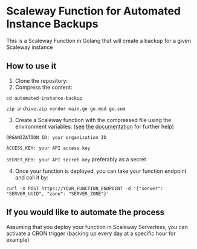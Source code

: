 # Scaleway Function for Automated Instance Backups

This is a Scaleway Function in Golang that will create a backup for a given Scaleway instance


## How to use it
1. Clone the repository:
2. Compress the content:

`cd automated-instance-backup`

`zip archive.zip vendor main.go go.mod go.sum`

3. Create a Scaleway function with the compressed file using the environment variables: ([see the documentation](https://www.scaleway.com/en/docs/compute/functions/quickstart/) for further help)

`ORGANIZATION_ID: your organization ID`

`ACCESS_KEY: your API access key`

`SECRET_KEY: your API secret key` preferably as a secret

4. Once your function is deployed, you can take your function endpoint and call it by: 

`curl -X POST https://YOUR_FUNCTION_ENDPOINT -d '{"server": "SERVER_UUID",
   "zone": "SERVER_ZONE"}'`

## If you would like to automate the process

Assuming that you deploy your function in Scaleway Serverless, you can activate a CRON trigger (backing up every day at a specific hour for example)